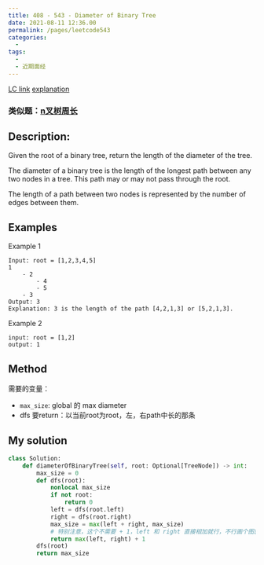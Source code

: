 ```yaml
---
title: 408 - 543 - Diameter of Binary Tree
date: 2021-08-11 12:36.00
permalink: /pages/leetcode543
categories:
  - 
tags:
  - 
  - 近期面经
---
```

[LC link](https://leetcode.com/problems/diameter-of-binary-tree/)
[explanation](https://leetcode-cn.com/problems/diameter-of-binary-tree/solution/hot-100-9er-cha-shu-de-zhi-jing-python3-di-gui-ye-/)
### 类似题：[n叉树周长](https://emmableu.github.io/blog/pages/430475)
## Description:
Given the root of a binary tree, return the length of the diameter of the tree.

The diameter of a binary tree is the length of the longest path between any two nodes in a tree. This path may or may not pass through the root.

The length of a path between two nodes is represented by the number of edges between them.


## Examples
Example 1
```
Input: root = [1,2,3,4,5]
1
    - 2
        - 4
        - 5
    - 3
Output: 3
Explanation: 3 is the length of the path [4,2,1,3] or [5,2,1,3].
```
Example 2
```
input: root = [1,2]
output: 1
```
## Method
需要的变量：
- `max_size`: global 的 max diameter
- dfs 要return：以当前root为root，左，右path中长的那条

## My solution
```python
class Solution:
    def diameterOfBinaryTree(self, root: Optional[TreeNode]) -> int:
        max_size = 0
        def dfs(root):
            nonlocal max_size
            if not root:
                return 0
            left = dfs(root.left) 
            right = dfs(root.right) 
            max_size = max(left + right, max_size)
            # 特别注意，这个不需要 + 1，left 和 right 直接相加就行，不行画个图就懂了
            return max(left, right) + 1
        dfs(root)
        return max_size
```

